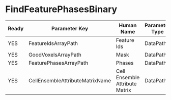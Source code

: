 # FindFeaturePhasesBinary #

| Ready | Parameter Key | Human Name | Parameter Type | Parameter Class |
|-------|---------------|------------|-----------------|----------------|
| YES | FeatureIdsArrayPath | Feature Ids | DataPath | ArraySelectionParameter |
| YES | GoodVoxelsArrayPath | Mask | DataPath | ArraySelectionParameter |
| YES | FeaturePhasesArrayPath | Phases | DataPath | ArrayCreationParameter |
| YES | CellEnsembleAttributeMatrixName | Cell Ensemble Attribute Matrix | DataPath | ArrayCreationParameter |
